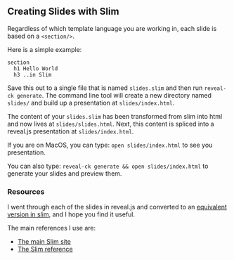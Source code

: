 ## Creating Slides with Slim

Regardless of which template language you are working in, each slide
is based on a `<section/>`.

Here is a simple example:

```haml
section
  h1 Hello World
  h3 ..in Slim
```

Save this out to a single file that is named `slides.slim` and then
run `reveal-ck generate`. The command line tool will create a new
directory named `slides/` and build up a presentation at
`slides/index.html`.

The content of your `slides.slim` has been transformed from slim into
html and now lives at `slides/slides.html`. Next, this content is
spliced into a reveal.js presentation at `slides/index.html`.

If you are on MacOS, you can type: `open slides/index.html` to see you
presentation.

You can also type: `reveal-ck generate && open slides/index.html` to
generate your slides and preview them.

### Resources

I went through each of the slides in reveal.js and converted to an
[equivalent version in slim][reveal-ck-template-slides-slim], and I
hope you find it useful.

The main references I use are:

* [The main Slim site][slim]
* [The Slim reference][slim-reference]

[reveal-ck-template-slides-slim]: https://github.com/jedcn/reveal-ck-template/blob/master/slides.slim
[slim]: http://slim-lang.com/
[slim-reference]: http://rdoc.info/gems/slim/frames
